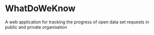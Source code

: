WhatDoWeKnow
============

A web application for tracking the progress of open data set requests in public and private organisation
